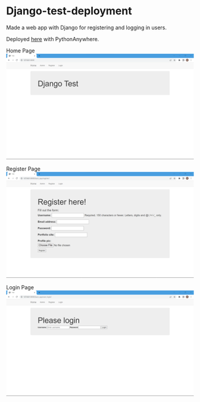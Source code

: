 # Django-test-deployment

Made a web app with Django for registering and logging in users. 

Deployed [here](https://frankykyaw.pythonanywhere.com/) with PythonAnywhere.

Home Page
![app](https://github.com/FrankyKyaw/Django-test-deployment/blob/master/Screenshot%202022-11-12%20162144.png)

Register Page
![register](https://github.com/FrankyKyaw/Django-test-deployment/blob/master/Screenshot%202022-11-12%20162218.png)

Login Page
![login](https://github.com/FrankyKyaw/Django-test-deployment/blob/master/Screenshot%202022-11-12%20162236.png)
